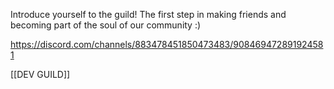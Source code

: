Introduce yourself to the guild! The first step in making friends and becoming part of the soul of our community :)

https://discord.com/channels/883478451850473483/908469472891924581

[[DEV GUILD]]
